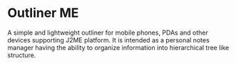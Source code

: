 # Outliner ME

A simple and lightweight outliner for mobile phones, PDAs and other devices supporting J2ME platform. It is intended as a personal notes manager having the ability to organize information into hierarchical tree like structure.

